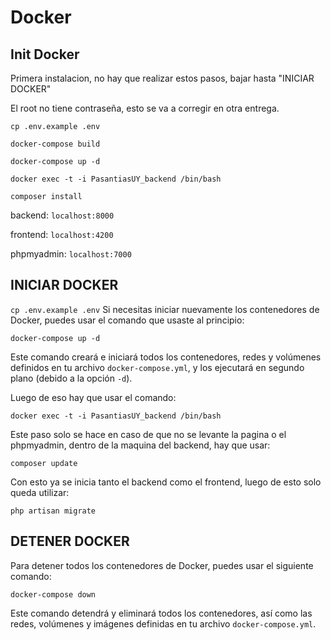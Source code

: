 # Docker

## Init Docker

Primera instalacion, no hay que realizar estos pasos, bajar hasta "INICIAR DOCKER"

El root no tiene contraseña, esto se va a corregir en otra entrega.

`cp .env.example .env`

`docker-compose build`

`docker-compose up -d`

`docker exec -t -i PasantiasUY_backend /bin/bash`

`composer install`


backend: `localhost:8000`

frontend: `localhost:4200`

phpmyadmin: `localhost:7000`


## INICIAR DOCKER

`cp .env.example .env`
Si necesitas iniciar nuevamente los contenedores de Docker, puedes usar el comando que usaste al principio:

`docker-compose up -d`

Este comando creará e iniciará todos los contenedores, redes y volúmenes definidos en tu archivo `docker-compose.yml`, y los ejecutará en segundo plano (debido a la opción `-d`).

Luego de eso hay que usar el comando:

`docker exec -t -i PasantiasUY_backend /bin/bash`

Este paso solo se hace en caso de que no se levante la pagina o el phpmyadmin, dentro de la maquina del backend, hay que usar:

`composer update`

Con esto ya se inicia tanto el backend como el frontend, luego de esto solo queda utilizar:

`php artisan migrate`


## DETENER DOCKER

Para detener todos los contenedores de Docker, puedes usar el siguiente comando:

`docker-compose down`

Este comando detendrá y eliminará todos los contenedores, así como las redes, volúmenes y imágenes definidas en tu archivo `docker-compose.yml`.









